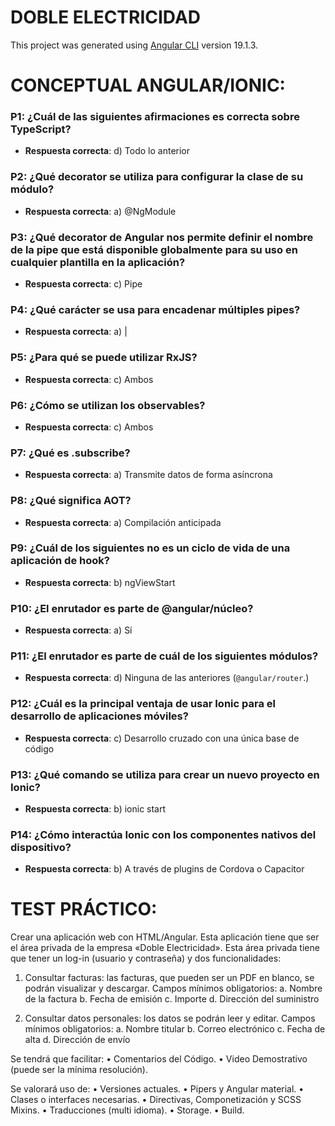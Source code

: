 # DOBLE ELECTRICIDAD

This project was generated using [Angular CLI](https://github.com/angular/angular-cli) version 19.1.3.

# CONCEPTUAL ANGULAR/IONIC:

### P1: ¿Cuál de las siguientes afirmaciones es correcta sobre TypeScript?

- **Respuesta correcta**: d) Todo lo anterior

### P2: ¿Qué decorator se utiliza para configurar la clase de su módulo?

- **Respuesta correcta**: a) @NgModule

### P3: ¿Qué decorator de Angular nos permite definir el nombre de la pipe que está disponible globalmente para su uso en cualquier plantilla en la aplicación?

- **Respuesta correcta**: c) Pipe

### P4: ¿Qué carácter se usa para encadenar múltiples pipes?

- **Respuesta correcta**: a) |

### P5: ¿Para qué se puede utilizar RxJS?

- **Respuesta correcta**: c) Ambos

### P6: ¿Cómo se utilizan los observables?

- **Respuesta correcta**: c) Ambos

### P7: ¿Qué es .subscribe?

- **Respuesta correcta**: a) Transmite datos de forma asíncrona

### P8: ¿Qué significa AOT?

- **Respuesta correcta**: a) Compilación anticipada

### P9: ¿Cuál de los siguientes no es un ciclo de vida de una aplicación de hook?

- **Respuesta correcta**: b) ngViewStart

### P10: ¿El enrutador es parte de @angular/núcleo?

- **Respuesta correcta**: a) Sí

### P11: ¿El enrutador es parte de cuál de los siguientes módulos?

- **Respuesta correcta**: d) Ninguna de las anteriores (`@angular/router`.)

### P12: ¿Cuál es la principal ventaja de usar Ionic para el desarrollo de aplicaciones móviles?

- **Respuesta correcta**: c) Desarrollo cruzado con una única base de código

### P13: ¿Qué comando se utiliza para crear un nuevo proyecto en Ionic?

- **Respuesta correcta**: b) ionic start

### P14: ¿Cómo interactúa Ionic con los componentes nativos del dispositivo?

- **Respuesta correcta**: b) A través de plugins de Cordova o Capacitor

# TEST PRÁCTICO:

Crear una aplicación web con HTML/Angular. Esta aplicación tiene que ser el área privada de la empresa
«Doble Electricidad». Esta área privada tiene que tener un log-in (usuario y contraseña) y dos
funcionalidades:

1. Consultar facturas: las facturas, que pueden ser un PDF en blanco, se podrán visualizar y
   descargar. Campos mínimos obligatorios:
   a. Nombre de la factura
   b. Fecha de emisión
   c. Importe
   d. Dirección del suministro

2. Consultar datos personales: los datos se podrán leer y editar. Campos mínimos obligatorios:
   a. Nombre titular
   b. Correo electrónico
   c. Fecha de alta
   d. Dirección de envío

Se tendrá que facilitar:
• Comentarios del Código.
• Video Demostrativo (puede ser la mínima resolución).

Se valorará uso de:
• Versiones actuales.
• Pipers y Angular material.
• Clases o interfaces necesarias.
• Directivas, Componetización y SCSS Mixins.
• Traducciones (multi idioma).
• Storage.
• Build.
